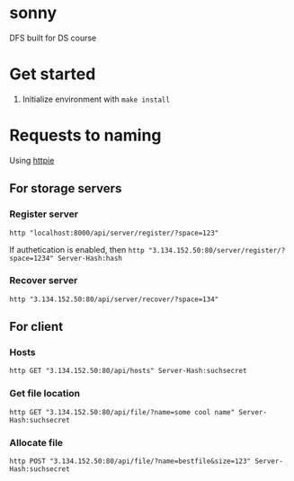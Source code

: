 # sonny
DFS built for DS course

# Get started

1. Initialize environment with `make install`

# Requests to naming
Using [httpie](https://httpie.org)

## For storage servers
### Register server
`http "localhost:8000/api/server/register/?space=123"`

If authetication is enabled, then
`http "3.134.152.50:80/server/register/?space=1234" Server-Hash:hash`

### Recover server
`http "3.134.152.50:80/api/server/recover/?space=134"`

## For client

### Hosts
`http GET "3.134.152.50:80/api/hosts" Server-Hash:suchsecret`

### Get file location
`http GET "3.134.152.50:80/api/file/?name=some cool name" Server-Hash:suchsecret`

### Allocate file
`http POST "3.134.152.50:80/api/file/?name=bestfile&size=123" Server-Hash:suchsecret`
